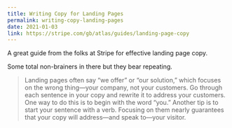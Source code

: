 ```yaml
---
title: Writing Copy for Landing Pages
permalink: writing-copy-landing-pages
date: 2021-01-03
link: https://stripe.com/gb/atlas/guides/landing-page-copy
---
```


A great guide from the folks at Stripe for effective landing page copy.

Some total non-brainers in there but they bear repeating.

> Landing pages often say “we offer” or “our solution,” which focuses on the wrong thing—your company, not your customers. Go through each sentence in your copy and rewrite it to address your customers. One way to do this is to begin with the word “you.” Another tip is to start your sentence with a verb. Focusing on them nearly guarantees that your copy will address—and speak to—your visitor.